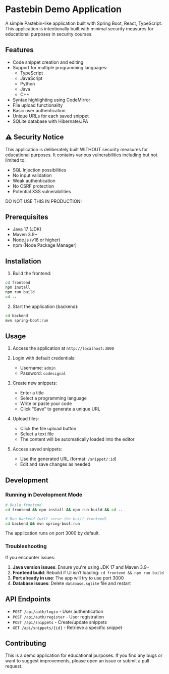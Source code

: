 # Pastebin Demo Application

A simple Pastebin-like application built with Spring Boot, React, TypeScript. This application is intentionally built with minimal security measures for educational purposes in security courses.

## Features

- Code snippet creation and editing
- Support for multiple programming languages:
  - TypeScript
  - JavaScript
  - Python
  - Java
  - C++
- Syntax highlighting using CodeMirror
- File upload functionality
- Basic user authentication
- Unique URLs for each saved snippet
- SQLite database with Hibernate/JPA

## ⚠️ Security Notice

This application is deliberately built WITHOUT security measures for educational purposes. It contains various vulnerabilities including but not limited to:
- SQL Injection possibilities
- No input validation
- Weak authentication
- No CSRF protection
- Potential XSS vulnerabilities

DO NOT USE THIS IN PRODUCTION!

## Prerequisites

- Java 17 (JDK)
- Maven 3.9+
- Node.js (v18 or higher)
- npm (Node Package Manager)

## Installation

1. Build the frontend:
```bash
cd frontend
npm install
npm run build
cd ..
```

2. Start the application (backend):
```bash
cd backend
mvn spring-boot:run
```

## Usage

1. Access the application at `http://localhost:3000`

2. Login with default credentials:
   - Username: `admin`
   - Password: `codesignal`

3. Create new snippets:
   - Enter a title
   - Select a programming language
   - Write or paste your code
   - Click "Save" to generate a unique URL

4. Upload files:
   - Click the file upload button
   - Select a text file
   - The content will be automatically loaded into the editor

5. Access saved snippets:
   - Use the generated URL (format: `/snippet/:id`)
   - Edit and save changes as needed

## Development

### Running in Development Mode
```bash
# Build frontend
cd frontend && npm install && npm run build && cd ..

# Run backend (will serve the built frontend)
cd backend && mvn spring-boot:run
```

The application runs on port 3000 by default.

### Troubleshooting

If you encounter issues:

1. **Java version issues**: Ensure you're using JDK 17 and Maven 3.9+
2. **Frontend build**: Rebuild if UI isn’t loading: `cd frontend && npm run build`
3. **Port already in use**: The app will try to use port 3000
4. **Database issues**: Delete `database.sqlite` file and restart

## API Endpoints

- `POST /api/auth/login` - User authentication
- `POST /api/auth/register` - User registration
- `POST /api/snippets` - Create/update snippets
- `GET /api/snippets/{id}` - Retrieve a specific snippet

## Contributing

This is a demo application for educational purposes. If you find any bugs or want to suggest improvements, please open an issue or submit a pull request.
